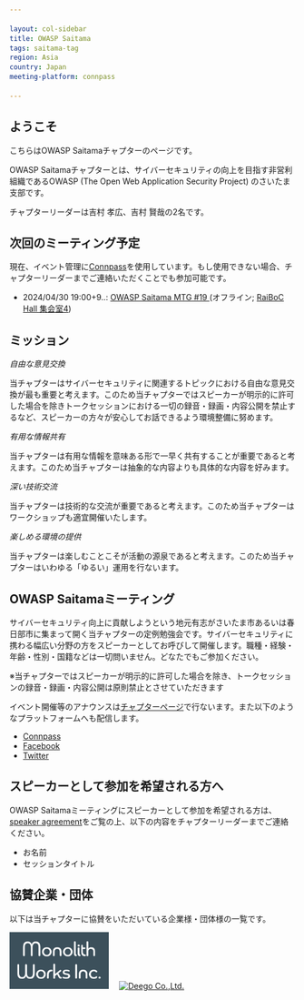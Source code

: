 ```yaml
---

layout: col-sidebar
title: OWASP Saitama
tags: saitama-tag
region: Asia
country: Japan
meeting-platform: connpass

---
```


## ようこそ

こちらはOWASP Saitamaチャプターのページです。

OWASP Saitamaチャプターとは、サイバーセキュリティの向上を目指す非営利組織であるOWASP (The Open Web Application Security Project) のさいたま支部です。

チャプターリーダーは吉村 孝広、吉村 賢哉の2名です。

## 次回のミーティング予定

現在、イベント管理に[Connpass](https://owaspsaitama.connpass.com/)を使用しています。もし使用できない場合、チャプターリーダーまでご連絡いただくことでも参加可能です。

* 2024/04/30 19:00+9..: [OWASP Saitama MTG #19 ](https://connpass.com/event/315657/) (オフライン; [RaiBoC Hall 集会室4](https://saitama-culture.jp/raibochall/))


## ミッション

*自由な意見交換*

当チャプターはサイバーセキュリティに関連するトピックにおける自由な意見交換が最も重要と考えます。このため当チャプターではスピーカーが明示的に許可した場合を除きトークセッションにおける一切の録音・録画・内容公開を禁止するなど、スピーカーの方々が安心してお話できるよう環境整備に努めます。

*有用な情報共有*

当チャプターは有用な情報を意味ある形で一早く共有することが重要であると考えます。このため当チャプターは抽象的な内容よりも具体的な内容を好みます。

*深い技術交流*

当チャプターは技術的な交流が重要であると考えます。このため当チャプターはワークショップも適宜開催いたします。

*楽しめる環境の提供*

当チャプターは楽しむことこそが活動の源泉であると考えます。このため当チャプターはいわゆる「ゆるい」運用を行ないます。

## OWASP Saitamaミーティング
サイバーセキュリティ向上に貢献しようという地元有志がさいたま市あるいは春日部市に集まって開く当チャプターの定例勉強会です。サイバーセキュリティに携わる幅広い分野の方をスピーカーとしてお呼びして開催します。職種・経験・年齢・性別・国籍などは一切問いません。どなたでもご参加ください。

※当チャプターではスピーカーが明示的に許可した場合を除き、トークセッションの録音・録画・内容公開は原則禁止とさせていただきます

イベント開催等のアナウンスは[チャプターページ](#次回のミーティング予定)で行ないます。また以下のようなプラットフォームへも配信します。

* [Connpass](https://owaspsaitama.connpass.com/)
* [Facebook](https://www.facebook.com/owaspsaitama)
* [Twitter](https://twitter.com/OWASP_Saitama)

## スピーカーとして参加を希望される方へ

OWASP Saitamaミーティングにスピーカーとして参加を希望される方は、[speaker agreement](/www-policy/legal/speaker-agreement)をご覧の上、以下の内容をチャプターリーダーまでご連絡ください。

 * お名前
 * セッションタイトル

## 協賛企業・団体

以下は当チャプターに協賛をいただいている企業様・団体様の一覧です。

[<img alt="Monolith Works Inc." src="assets/images/monolithworks.png" height="100" >](https://monolithworks.co.jp/)
&emsp;[<img alt="Deego Co.,Ltd." src="assets/images/deego.png" height="100" >](https://www.deego.co.jp/)

